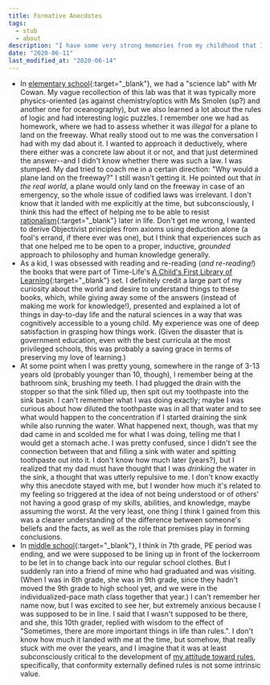 ```yaml
---
title: Formative Anecdotes
tags:
  - stub
  - about
description: "I have some very strong memories from my childhood that I have a feeling might have been especially formative in particular ways."
date: "2020-06-11"
last_modified_at: "2020-06-14"
---
```


* In [elementary school](https://brentwoodsm-lausd-ca.schoolloop.com/){:target="&lowbar;blank"}, we had a "science lab" with Mr Cowan. My vague recollection of this lab was that it was typically more physics-oriented (as against chemistry/optics with Ms Smolen  (sp?) and another one for oceanography), but we also learned a lot about the rules of logic and had interesting logic puzzles. I remember one we had as homework, where we had to assess whether it was _illegal_ for a plane to land on the freeway. What really stood out to me was the conversation I had with my dad about it. I wanted to approach it deductively, where there either was a concrete law about it or not, and that just determined the answer--and I didn't know whether there was such a law. I was stumped. My dad tried to coach me in a certain direction: "Why would a plane land on the freeway?" I still wasn't getting it. He pointed out that _in the real world_, a plane would only land on the freeway in case of an emergency, so the whole issue of codified laws was irrelevant. I don't know that it landed with me explicitly at the time, but subconsciously, I think this had the effect of helping me to be able to resist [rationalism](http://aynrandlexicon.com/lexicon/rationalism_vs_empiricism.html){:target="&lowbar;blank"} later in life. Don't get me wrong, I wanted to derive Objectivist principles from axioms using deduction alone (a fool's errand, if there ever was one), but I think that experiences such as that one helped me to be open to a proper, inductive, _grounded_ approach to philosophy and human knowledge generally.
* As a kid, I was obsessed with reading and re-reading (_and re-reading!_) the books that were part of Time-Life's [A Child's First Library of Learning](https://smile.amazon.com/gp/product/B002R8DF3C){:target="&lowbar;blank"} set. I definitely credit a large part of my curiosity about the world and desire to understand things to these books, which, while giving away some of the answers (instead of making me work for knowledge!), presented and explained a lot of things in day-to-day life and the natural sciences in a way that was cognitively accessible to a young child. My experience was one of deep satisfaction in grasping how things work. (Given the disaster that is government education, even with the best curricula at the most privileged schools, this was probably a saving grace in terms of preserving my love of learning.)
* At some point when I was pretty young, somewhere in the range of 3-13 years old (probably younger than 10, though), I remember being at the bathroom sink, brushing my teeth. I had plugged the drain with the stopper so that the sink filled up, then spit out my toothpaste into the sink basin. I can't remember what I was doing exactly; maybe I was curious about how diluted the toothpaste was in all that water and to see what would happen to the concentration if I started draining the sink while also running the water. What happened next, though, was that my dad came in and scolded me for what I was doing, telling me that I would get a stomach ache. I was pretty confused, since I didn't see the connection between that and filling a sink with water and spitting toothpaste out into it. I don't know how much later (years?), but I realized that my dad must have thought that I was _drinking_ the water in the sink, a thought that was utterly repulsive to me. I don't know exactly why this anecdote stayed with me, but I wonder how much it's related to my feeling so triggered at the idea of not being understood or of others' not having a good grasp of my skills, abilities, and knowledge, maybe assuming the worst. At the very least, one thing I think I gained from this was a clearer understanding of the difference between someone's beliefs and the facts, as well as the role that premises play in forming conclusions.
* In [middle school](http://reedms.com/pleslc-information/ihp-information/){:target="&lowbar;blank"}, I think in 7th grade, PE period was ending, and we were supposed to be lining up in front of the lockerroom to be let in to change back into our regular school clothes. But I suddenly ran into a friend of mine who had graduated and was visiting. (When I was in 6th grade, she was in 9th grade, since they hadn't moved the 9th grade to high school yet, and we were in the individualized-pace math class together that year.) I can't remember her name now, but I was excited to see her, but extremely anxious because I was supposed to be in line. I said that I wasn't supposed to be there, and she, this 10th grader, replied with wisdom to the effect of "Sometimes, there are more important things in life than rules.". I don't know how much it landed with me at the time, but somehow, that really stuck with me over the years, and I imagine that it was at least subconsciously critical to the development of [my attitude toward rules](/rules/), specifically, that conformity externally defined rules is not some intrinsic value.
